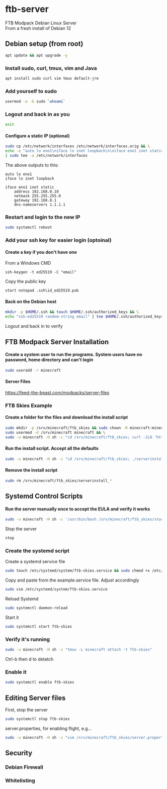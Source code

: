 # ftb-server
FTB Modpack Debian Linux Server  
From a fresh install of Debian 12  

## Debian setup (from root)
```bash
apt update && apt upgrade -y
```
### Install sudo, curl, tmux, vim and Java  
```bash
apt install sudo curl vim tmux default-jre
```
### Add yourself to sudo  
```bash
usermod -a -G sudo `whoami`
```
### Logout and back in as you  
```bash
exit
```
#### Configure a static IP (optional)  
```bash
sudo cp /etc/network/interfaces /etc/network/interfaces.orig && \
echo -e "auto lo eno1\niface lo inet loopback\n\niface eno1 inet static\n    address 192.168.0.10\n    netmask 255.255.255.0\n    gateway 192.168.0.1\n    dns-nameservers 1.1.1.1" \
| sudo tee -a /etc/network/interfaces
```
The above outputs to this:  
```
auto lo eno1
iface lo inet loopback

iface eno1 inet static
    address 192.168.0.10
    netmask 255.255.255.0
    gateway 192.168.0.1
    dns-nameservers 1.1.1.1
```
### Restart and login to the new IP
```bash
sudo systemctl reboot
```

### Add your ssh key for easier login (optoinal)
#### Create a key if you don't have one 
From a Windows CMD  
```
ssh-keygen -t ed25519 -C "email"
```
Copy the public key   
```
start notepad .ssh\id_ed25519.pub
```
#### Back on the Debian host
```bash
mkdir -p $HOME/.ssh && touch $HOME/.ssh/authorized_keys && \
echo "ssh-ed25519 random-string email" | tee $HOME/.ssh/authorized_keys
```
Logout and back in to verify  

## FTB Modpack Server Installation
#### Create a system user to run the programs. System users have no password, home directory and can't login  
```bash
sudo useradd -r minecraft
```
#### Server Files
https://feed-the-beast.com/modpacks/server-files  
### FTB Skies Example  
#### Create a folder for the files and download the install script
```bash
sudo mkdir -p /srv/minecraft/ftb_skies && sudo chown -R minecraft:minecraft /srv/minecraft && \
sudo usermod -d /srv/minecraft minecraft && \
sudo -u minecraft -H sh -c "cd /srv/minecraft/ftb_skies; curl -JLO 'https://api.modpacks.ch/public/modpack/103/11446/server/linux' && chmod +x serverinstall_103_11446"
```
#### Run the install script. Accept all the defaults
```bash
sudo -u minecraft -H sh -c "cd /srv/minecraft/ftb_skies; ./serverinstall_*"
```
#### Remove the install script
```bash
sudo rm /srv/minecraft/ftb_skies/serverinstall_*
```

## Systemd Control Scripts  
#### Run the server manually once to accept the EULA and verify it works
```bash
sudo -u minecraft -H sh -c '/usr/bin/bash /srv/minecraft/ftb_skies/start.sh'
```
Stop the server
```bash
stop
```
### Create the systemd script
Create a systemd service file
```bash
sudo touch /etc/systemd/system/ftb-skies.service && sudo chmod +x /etc/systemd/system/ftb-skies.service
```
Copy and paste from the example.service file. Adjust accordingly   
```bash
sudo vim /etc/systemd/system/ftb-skies.service
```
Reload Systemd  
```bash
sudo systemctl daemon-reload
```
Start it  
```bash
sudo systemctl start ftb-skies
```
### Verify it's running
```bash
sudo -u minecraft -H sh -c "tmux -L minecraft attach -t ftb-skies"
```
Ctrl-b then d to detatch  
### Enable it
```bash
sudo systemctl enable ftb-skies
```

## Editing Server files
First, stop the server
```bash
sudo systemctl stop ftb-skies
```
server.properties, for enabling flight, e.g...
```bash
sudo -u minecraft -H sh -c "vim /srv/minecraft/ftb_skies/server.properties"
```

## Security
### Debian Firewall
### Whitelisting